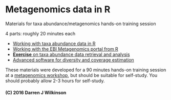# Metagenomics data in R

Materials for taxa abundance/metagenomics hands-on training session

4 parts: roughly 20 minutes each

* [Working with taxa abundance data in R](TaxaAbundance.md)
* [Working with the EBI Metagenomics portal from R](EBIMetagenomics.md)
* [**Exercise** on taxa abundance data retrieval and analysis](Exercise.md)
* [Advanced software for diversity and coverage estimation](Advanced.md)

These materials were developed for a 90 minutes hands-on training session at a [metagenomics workshop](http://www.ebi.ac.uk/training/events/2016/metagenomics-bioinformatics-1), but should be suitable for self-study. You should probably allow 2-3 hours for self-study.


#### (C) 2016 Darren J Wilkinson


